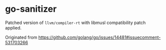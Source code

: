 # go-sanitizer

Patched version of `llvm/compiler-rt` with libmusl compatibility patch
applied.

Originated from https://github.com/golang/go/issues/14481#issuecomment-531703266
